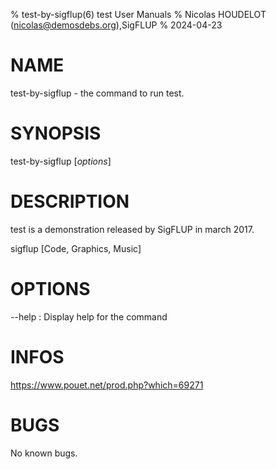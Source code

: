% test-by-sigflup(6) test User Manuals
% Nicolas HOUDELOT (nicolas@demosdebs.org),SigFLUP
% 2024-04-23

# NAME
test-by-sigflup - the command to run test.

# SYNOPSIS
test-by-sigflup [*options*]

# DESCRIPTION
test is a demonstration released by SigFLUP in march 2017.

sigflup [Code, Graphics, Music]

# OPTIONS
\--help
:   Display help for the command

# INFOS
https://www.pouet.net/prod.php?which=69271

# BUGS
No known bugs.
